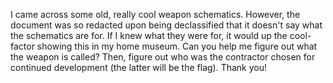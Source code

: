 I came across some old, really cool weapon schematics. However, the document was so redacted upon being declassified that it doesn't say what the schematics are for. If I knew what they were for, it would up the cool-factor showing this in my home museum. Can you help me figure out what the weapon is called? Then, figure out who was the contractor chosen for continued development (the latter will be the flag). Thank you!
